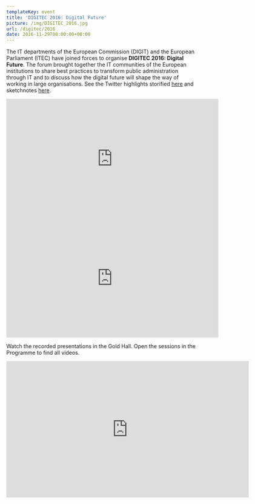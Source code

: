 ```yaml
---
templateKey: event
title: 'DIGITEC 2016: Digital Future'
picture: /img/DIGITEC_2016.jpg
url: /digitec/2016
date: 2016-11-29T00:00:00+00:00
---
```


The IT departments of the European Commission (DIGIT) and the European Parliament (ITEC) have joined forces to organise **DIGITEC 2016: Digital Future**. The forum brought together the IT communities of the European institutions to share best practices to transform public administration through IT and to discuss how the digital future will shape the way of working in large organisations. See the Twitter highlights storified [here](https://storify.com/digit/digitec-2016-highlights-of-the-day) and sketchnotes [here](https://www.flickr.com/photos/cnichele65/albums/72157673302735714).

<iframe width="560" height="315" src="https://www.youtube-nocookie.com/embed/cUUrUkB4x-k?rel=0" frameborder="0" allow="autoplay; encrypted-media" allowfullscreen></iframe>

<iframe width="560" height="315" src="https://www.youtube.com/embed/IaT0-J1tL0k?rel=0" frameborder="0" allow="autoplay; encrypted-media" allowfullscreen></iframe>

Watch the recorded presentations in the Gold Hall. Open the sessions in the Programme to find all videos.

<iframe id="ls_embed_1533114300" src="https://livestream.com/accounts/7777696/events/6575104/player?width=640&height=360&enableInfoAndActivity=true&autoPlay=true&mute=false" width="640" height="360" frameborder="0" scrolling="no" allowfullscreen>
</iframe>
